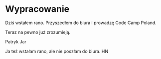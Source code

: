 # Wypracowanie

Dziś wstałem rano. Przyszedłem do biura i prowadzę Code Camp Poland.

Teraz na pewno już zrozumieją.

Patryk Jar

Ja teź wstałam rano, ale nie poszłam do biura.
HN